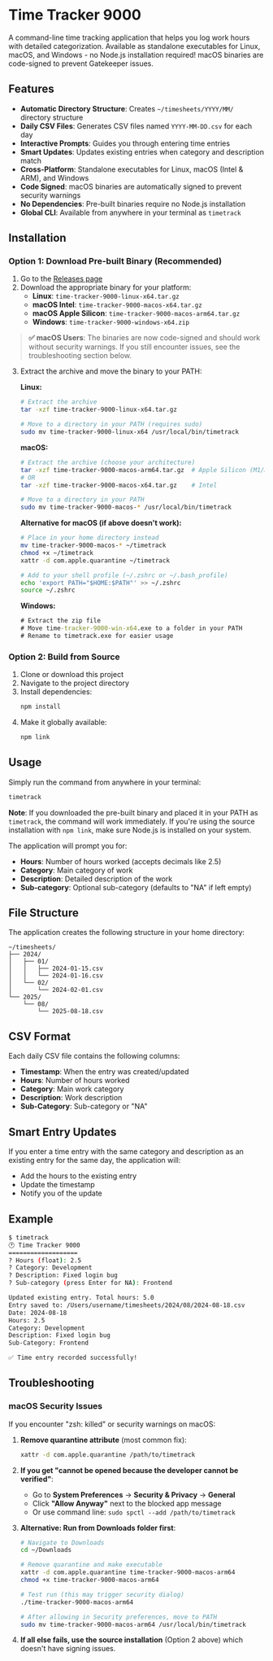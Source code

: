 # Time Tracker 9000

A command-line time tracking application that helps you log work hours with detailed categorization. Available as standalone executables for Linux, macOS, and Windows - no Node.js installation required! macOS binaries are code-signed to prevent Gatekeeper issues.

## Features

- **Automatic Directory Structure**: Creates `~/timesheets/YYYY/MM/` directory structure
- **Daily CSV Files**: Generates CSV files named `YYYY-MM-DD.csv` for each day
- **Interactive Prompts**: Guides you through entering time entries
- **Smart Updates**: Updates existing entries when category and description match
- **Cross-Platform**: Standalone executables for Linux, macOS (Intel & ARM), and Windows
- **Code Signed**: macOS binaries are automatically signed to prevent security warnings
- **No Dependencies**: Pre-built binaries require no Node.js installation
- **Global CLI**: Available from anywhere in your terminal as `timetrack`

## Installation

### Option 1: Download Pre-built Binary (Recommended)

1. Go to the [Releases page](https://github.com/ammilam/time-tracker-9000/releases)
2. Download the appropriate binary for your platform:
   - **Linux**: `time-tracker-9000-linux-x64.tar.gz`
   - **macOS Intel**: `time-tracker-9000-macos-x64.tar.gz`
   - **macOS Apple Silicon**: `time-tracker-9000-macos-arm64.tar.gz`
   - **Windows**: `time-tracker-9000-windows-x64.zip`

> **✅ macOS Users**: The binaries are now code-signed and should work without security warnings. If you still encounter issues, see the troubleshooting section below.

3. Extract the archive and move the binary to your PATH:

   **Linux:**
   ```bash
   # Extract the archive
   tar -xzf time-tracker-9000-linux-x64.tar.gz
   
   # Move to a directory in your PATH (requires sudo)
   sudo mv time-tracker-9000-linux-x64 /usr/local/bin/timetrack
   ```

   **macOS:**
   ```bash
   # Extract the archive (choose your architecture)
   tar -xzf time-tracker-9000-macos-arm64.tar.gz  # Apple Silicon (M1/M2/M3)
   # OR
   tar -xzf time-tracker-9000-macos-x64.tar.gz    # Intel

   # Move to a directory in your PATH
   sudo mv time-tracker-9000-macos-* /usr/local/bin/timetrack
   
   ```

   **Alternative for macOS (if above doesn't work):**
   ```bash
   # Place in your home directory instead
   mv time-tracker-9000-macos-* ~/timetrack
   chmod +x ~/timetrack
   xattr -d com.apple.quarantine ~/timetrack
   
   # Add to your shell profile (~/.zshrc or ~/.bash_profile)
   echo 'export PATH="$HOME:$PATH"' >> ~/.zshrc
   source ~/.zshrc
   ```

   **Windows:**
   ```cmd
   # Extract the zip file
   # Move time-tracker-9000-win-x64.exe to a folder in your PATH
   # Rename to timetrack.exe for easier usage
   ```

### Option 2: Build from Source

1. Clone or download this project
2. Navigate to the project directory
3. Install dependencies:
   ```bash
   npm install
   ```
4. Make it globally available:
   ```bash
   npm link
   ```

## Usage

Simply run the command from anywhere in your terminal:

```bash
timetrack
```

**Note**: If you downloaded the pre-built binary and placed it in your PATH as `timetrack`, the command will work immediately. If you're using the source installation with `npm link`, make sure Node.js is installed on your system.

The application will prompt you for:
- **Hours**: Number of hours worked (accepts decimals like 2.5)
- **Category**: Main category of work
- **Description**: Detailed description of the work
- **Sub-category**: Optional sub-category (defaults to "NA" if left empty)

## File Structure

The application creates the following structure in your home directory:

```
~/timesheets/
├── 2024/
│   ├── 01/
│   │   ├── 2024-01-15.csv
│   │   └── 2024-01-16.csv
│   └── 02/
│       └── 2024-02-01.csv
└── 2025/
    └── 08/
        └── 2025-08-18.csv
```

## CSV Format

Each daily CSV file contains the following columns:
- **Timestamp**: When the entry was created/updated
- **Hours**: Number of hours worked
- **Category**: Main work category
- **Description**: Work description
- **Sub-Category**: Sub-category or "NA"

## Smart Entry Updates

If you enter a time entry with the same category and description as an existing entry for the same day, the application will:
- Add the hours to the existing entry
- Update the timestamp
- Notify you of the update

## Example

```bash
$ timetrack
🕐 Time Tracker 9000
===================
? Hours (float): 2.5
? Category: Development
? Description: Fixed login bug
? Sub-category (press Enter for NA): Frontend

Updated existing entry. Total hours: 5.0
Entry saved to: /Users/username/timesheets/2024/08/2024-08-18.csv
Date: 2024-08-18
Hours: 2.5
Category: Development
Description: Fixed login bug
Sub-Category: Frontend

✅ Time entry recorded successfully!
```

## Troubleshooting

### macOS Security Issues

If you encounter "zsh: killed" or security warnings on macOS:

1. **Remove quarantine attribute** (most common fix):
   ```bash
   xattr -d com.apple.quarantine /path/to/timetrack
   ```

2. **If you get "cannot be opened because the developer cannot be verified"**:
   - Go to **System Preferences** → **Security & Privacy** → **General**
   - Click **"Allow Anyway"** next to the blocked app message
   - Or use command line: `sudo spctl --add /path/to/timetrack`

3. **Alternative: Run from Downloads folder first**:
   ```bash
   # Navigate to Downloads
   cd ~/Downloads
   
   # Remove quarantine and make executable
   xattr -d com.apple.quarantine time-tracker-9000-macos-arm64
   chmod +x time-tracker-9000-macos-arm64
   
   # Test run (this may trigger security dialog)
   ./time-tracker-9000-macos-arm64
   
   # After allowing in Security preferences, move to PATH
   sudo mv time-tracker-9000-macos-arm64 /usr/local/bin/timetrack
   ```

4. **If all else fails, use the source installation** (Option 2 above) which doesn't have signing issues.